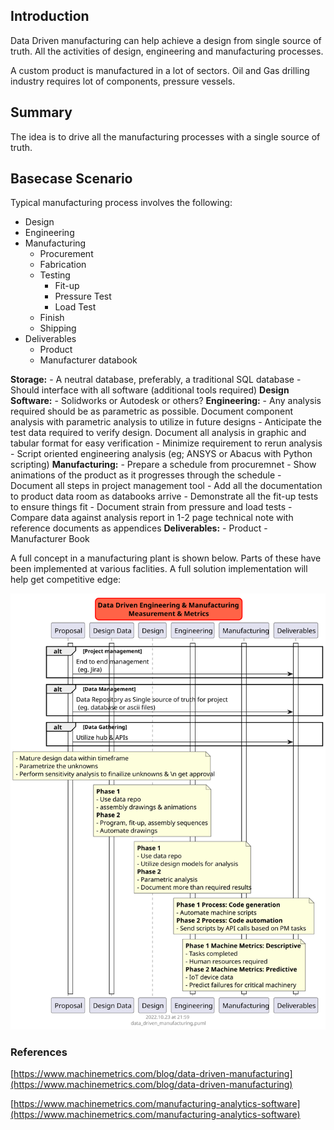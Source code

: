 ## Introduction

Data Driven manufacturing can help achieve a design from single source of truth. All the activities of design, engineering and manufacturing processes.

A custom product is manufactured in a lot of sectors. Oil and Gas drilling industry requires lot of components, pressure vessels. 

## Summary

The idea is to drive all the manufacturing processes with a single source of truth. 

## Basecase Scenario

Typical manufacturing process involves the following:
- Design
- Engineering
- Manufacturing
    - Procurement
    - Fabrication
    - Testing
        - Fit-up
        - Pressure Test
        - Load Test
    - Finish
    - Shipping
- Deliverables
    - Product
    - Manufacturer databook

**Storage:** 
    - A neutral database, preferably, a traditional SQL database
    - Should interface with all software (additional tools required)
**Design Software:**
    - Solidworks or Autodesk or others?
**Engineering:**
    - Any analysis required should be as parametric as possible. Document component analysis with parametric analysis to utilize in future designs
    - Anticipate the test data required to verify design. Document all analysis in graphic and tabular format for easy verification
    - Minimize requirement to rerun analysis
    - Script oriented engineering analysis (eg; ANSYS or Abacus with Python scripting)
**Manufacturing:**
    - Prepare a schedule from procuremnet 
    - Show animations of the product as it progresses through the schedule
    - Document all steps in project management tool
    - Add all the documentation to product data room as databooks arrive
    - Demonstrate all the fit-up tests to ensure things fit
    - Document strain from pressure and load tests 
        - Compare data against analysis report in 1-2 page technical note with reference documents as appendices
**Deliverables:**
    - Product
    - Manufacturer Book

A full concept in a manufacturing plant  is shown below. Parts of these have been implemented at various faclities. A full solution implementation will help get competitive edge:

<img src="dd/data_driven_engineering.svg" width=auto, height=auto/>

### References

[https://www.machinemetrics.com/blog/data-driven-manufacturing](https://www.machinemetrics.com/blog/data-driven-manufacturing)

[https://www.machinemetrics.com/manufacturing-analytics-software](https://www.machinemetrics.com/manufacturing-analytics-software)